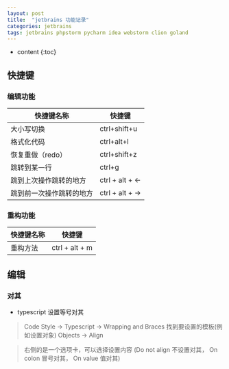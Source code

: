 ```yaml
---
layout: post
title:  "jetbrains 功能记录"
categories: jetbrains
tags: jetbrains phpstorm pycharm idea webstorm clion goland
---
```


* content
{:toc}

## 快捷键
### 编辑功能
>
| 快捷键名称  | 快捷键  |
| ------------ | ------------ |
|大小写切换|ctrl+shift+u  |
|格式化代码|ctrl+alt+l|
|恢复重做（redo）|ctrl+shift+z|
|跳转到某一行|ctrl+g|
|跳到上次操作跳转的地方 |ctrl + alt + <- | 
|跳到前一次操作跳转的地方 |ctrl + alt + -> |





### 重构功能
>
| 快捷键名称  | 快捷键  |
| ------------ | ------------ |
| 重构方法 | ctrl + alt + m|


## 编辑
### 对其
* typescript 设置等号对其
> Code Style -> Typescript -> Wrapping and Braces 
> 找到要设置的模板(例如设置对象) Objects -> Align

> 右侧的是一个选项卡，可以选择设置内容 
> (Do not align 不设置对其， On colon 冒号对其， On value 值对其)



